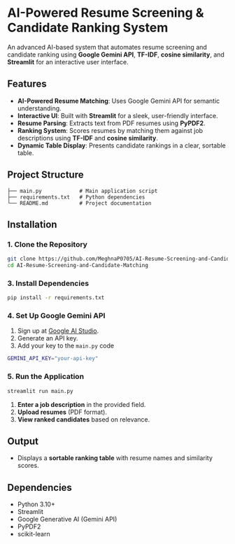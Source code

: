 # AI-Powered Resume Screening & Candidate Ranking System

An advanced AI-based system that automates resume screening and candidate ranking using **Google Gemini API**, **TF-IDF**, **cosine similarity**, and **Streamlit** for an interactive user interface.

## Features

- **AI-Powered Resume Matching**: Uses Google Gemini API for semantic understanding.
- **Interactive UI**: Built with **Streamlit** for a sleek, user-friendly interface.
- **Resume Parsing**: Extracts text from PDF resumes using **PyPDF2**.
- **Ranking System**: Scores resumes by matching them against job descriptions using **TF-IDF** and **cosine similarity**.
- **Dynamic Table Display**: Presents candidate rankings in a clear, sortable table.

## Project Structure

```
├── main.py            # Main application script
├── requirements.txt   # Python dependencies
└── README.md          # Project documentation
```

## Installation

### 1. Clone the Repository
```bash
git clone https://github.com/MeghnaP0705/AI-Resume-Screening-and-Candidate-Matching
cd AI-Resume-Screening-and-Candidate-Matching
```

### 3. Install Dependencies
```bash
pip install -r requirements.txt
```

### 4. Set Up Google Gemini API
1. Sign up at [Google AI Studio](https://aistudio.google.com/).
2. Generate an API key.
3. Add your key to the `main.py` code
```bash
GEMINI_API_KEY="your-api-key"  
```

### 5. Run the Application
```bash
streamlit run main.py
```

1. **Enter a job description** in the provided field.
2. **Upload resumes** (PDF format).
3. **View ranked candidates** based on relevance.

## Output
- Displays a **sortable ranking table** with resume names and similarity scores.

## Dependencies
- Python 3.10+
- Streamlit
- Google Generative AI (Gemini API)
- PyPDF2
- scikit-learn



